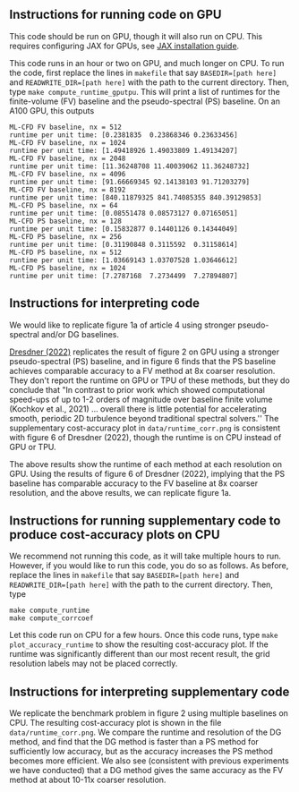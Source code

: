 ## Instructions for running code on GPU

This code should be run on GPU, though it will also run on CPU. This requires configuring JAX for GPUs, see [JAX installation guide](https://jax.readthedocs.io/en/latest/installation.html). 

This code runs in an hour or two on GPU, and much longer on CPU. To run the code, first replace the lines in `makefile` that say `BASEDIR=[path here]` and `READWRITE_DIR=[path here]` with the path to the current directory. Then, type `make compute_runtime_gputpu`. This will print a list of runtimes for the finite-volume (FV) baseline and the pseudo-spectral (PS) baseline. On an A100 GPU, this outputs
```
ML-CFD FV baseline, nx = 512
runtime per unit time: [0.2381835  0.23868346 0.23633456]
ML-CFD FV baseline, nx = 1024
runtime per unit time: [1.49418926 1.49033809 1.49134207]
ML-CFD FV baseline, nx = 2048
runtime per unit time: [11.36248708 11.40039062 11.36248732]
ML-CFD FV baseline, nx = 4096
runtime per unit time: [91.66669345 92.14138103 91.71203279]
ML-CFD FV baseline, nx = 8192
runtime per unit time: [840.11879325 841.74085355 840.39129853]
ML-CFD PS baseline, nx = 64
runtime per unit time: [0.08551478 0.08573127 0.07165051]
ML-CFD PS baseline, nx = 128
runtime per unit time: [0.15832877 0.14401126 0.14344049]
ML-CFD PS baseline, nx = 256
runtime per unit time: [0.31190848 0.3115592  0.31158614]
ML-CFD PS baseline, nx = 512
runtime per unit time: [1.03669143 1.03707528 1.03646612]
ML-CFD PS baseline, nx = 1024
runtime per unit time: [7.2787168  7.2734499  7.27894807]
```

## Instructions for interpreting code

We would like to replicate figure 1a of article 4 using stronger pseudo-spectral and/or DG baselines.

[Dresdner (2022)](https://arxiv.org/abs/2207.00556) replicates the result of figure 2 on GPU using a stronger pseudo-spectral (PS) baseline, and in figure 6 finds that the PS baseline achieves comparable accuracy to a FV method at 8x coarser resolution. They don't report the runtime on GPU or TPU of these methods, but they do conclude that "In contrast to prior work which showed computational speed-ups of up to 1-2 orders of magnitude over baseline finite volume (Kochkov et al., 2021) ... overall there is little potential for accelerating smooth, periodic 2D turbulence beyond traditional spectral solvers.'' The supplementary cost-accuracy plot in `data/runtime_corr.png` is consistent with figure 6 of Dresdner (2022), though the runtime is on CPU instead of GPU or TPU.

The above results show the runtime of each method at each resolution on GPU. Using the results of figure 6 of Dresdner (2022), implying that the PS baseline has comparable accuracy to the FV baseline at 8x coarser resolution, and the above results, we can replicate figure 1a.

## Instructions for running supplementary code to produce cost-accuracy plots on CPU

We recommend not running this code, as it will take multiple hours to run. However, if you would like to run this code, you do so as follows. As before, replace the lines in `makefile` that say `BASEDIR=[path here]` and `READWRITE_DIR=[path here]` with the path to the current directory. Then, type 
```
make compute_runtime
make compute_corrcoef
```
Let this code run on CPU for a few hours. Once this code runs, type `make plot_accuracy_runtime` to show the resulting cost-accuracy plot. If the runtime was significantly different than our most recent result, the grid resolution labels may not be placed correctly.

## Instructions for interpreting supplementary code

We replicate the benchmark problem in figure 2 using multiple baselines on CPU. The resulting cost-accuracy plot is shown in the file `data/runtime_corr.png`. We compare the runtime and resolution of the DG method, and find that the DG method is faster than a PS method for sufficiently low accuracy, but as the accuracy increases the PS method becomes more efficient. We also see (consistent with previous experiments we have conducted) that a DG method gives the same accuracy as the FV method at about 10-11x coarser resolution.
